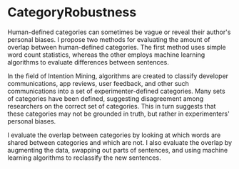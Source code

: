 # CategoryRobustness
Human-defined categories can sometimes be vague or reveal their author's personal biases. I propose two methods for evaluating the amount of overlap between human-defined categories. The first method uses simple word count statistics, whereas the other employs machine learning algorithms to evaluate differences between sentences.

In the field of Intention Mining, algorithms are created to classify developer communications, app reviews, user feedback, and other such communications into a set of experimenter-defined categories. Many sets of categories have been defined, suggesting disagreement among researchers on the correct set of categories. This in turn suggests that these categories may not be grounded in truth, but rather in experimenters' personal biases.

I evaluate the overlap between categories by looking at which words are shared between categories and which are not. I also evaluate the overlap by augmenting the data, swapping out parts of sentences, and using machine learning algorithms to reclassify the new sentences.
